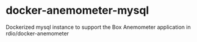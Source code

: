 # docker-anemometer-mysql
Dockerized mysql instance to support the Box Anemometer application in rdio/docker-anemometer
